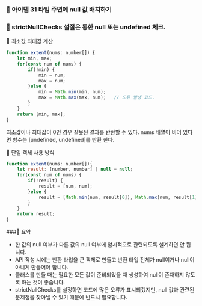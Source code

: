 ### 🎯 아이템 31 타입 주변에 null 값 배치하기

### 📕 strictNullChecks 설절은 통한 null 또는 undefined 체크.

🔖 최소값 최대값 계산
```javascript
function extent(nums: number[]) {
    let min, max;
    for(const num of nums) {
        if(!min) {
            min = num;
            max = num;
        }else {
            min = Math.min(min, num);
            max = Math.max(max, num);   // 오류 발생 코드.
        }
    }
    return [min, max];
}
```
최소값이나 최대값이 0인 경우 잘못된 결과를 반환할 수 있다.
nums 배열이 비어 있다면 함수는 [undefined, undefined]를 반환 한다.

🔖 단일 객체 사용 방식
```javascript
function extent(nums: number[]){
    let result: [number, number] | null = null;
    for(const num of nums) {
        if(!result) {
            result = [num, num];
        }else {
            result = [Math.min(num, result[0]), Math.max(num, result[1])];
        }
    }
    return result;
}
```
###📌 요약
* 한 값의 null 여부가 다른 값의 null 여부에 암시적으로 관련되도록 설계하면 안 됩니다.
* API 작성 시에는 반환 타입을 큰 객체로 만들고 반환 타입 전체가 null이거나 null이 아니게 만들어야 합니다.
* 클래스를 만들 때는 필요한 모든 값이 준비되었을 때 생성하여 null이 존재하지 않도록 하는 것이 좋습니다.
* strictNullChecks를 설정하면 코드에 많은 오류가 표시되겠지만, null 값과 관련된 문제점을 찾아낼 수 있기 때문에 반드시 필요합니다.
